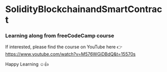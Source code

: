 # SolidityBlockchainandSmartContract
### Learning along from freeCodeCamp course
If interested, please find the course on YouTube here :point_right: https://www.youtube.com/watch?v=M576WGiDBdQ&t=15570s

Happy Learning :relaxed::thumbsup:
